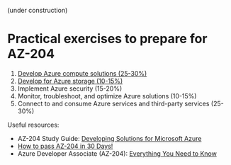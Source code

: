 (under construction)
# Practical exercises to prepare for AZ-204

1. [Develop Azure compute solutions (25-30%)](https://github.com/ebd622/az204/tree/main/1_compute)
2. [Develop for Azure storage (10-15%)](https://github.com/ebd622/az204/tree/main/2_storage)
3. Implement Azure security (15-20%)
4. Monitor, troubleshoot, and optimize Azure solutions (10-15%)
5. Connect to and consume Azure services and third-party services (25-30%)


Useful resources:
* AZ-204 Study Guide: [Developing Solutions for Microsoft Azure](https://www.thomasmaurer.ch/2020/03/az-204-study-guide-developing-solutions-for-microsoft-azure/)
* [How to pass AZ-204 in 30 Days!](https://www.thomasmaurer.ch/2020/03/az-204-study-guide-developing-solutions-for-microsoft-azure/)
* Azure Developer Associate (AZ-204): [Everything You Need to Know](https://k21academy.com/microsoft-azure/az-204/az-204-azure-developer-associate-everything-you-need-to-know/)
